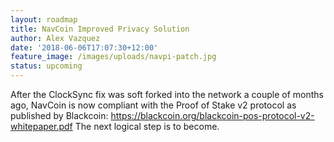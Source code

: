```yaml
---
layout: roadmap
title: NavCoin Improved Privacy Solution
author: Alex Vazquez
date: '2018-06-06T17:07:30+12:00'
feature_image: /images/uploads/navpi-patch.jpg
status: upcoming
---
```


After the ClockSync fix was soft forked into the network a couple of months ago, NavCoin is now compliant with the Proof of Stake v2 protocol as published by Blackcoin: https://blackcoin.org/blackcoin-pos-protocol-v2-whitepaper.pdf The next logical step is to become.